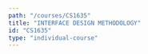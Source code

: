 ```yaml
---
path: "/courses/CS1635"
title: "INTERFACE DESIGN METHODOLOGY"
id: "CS1635"
type: "individual-course"
---
```

